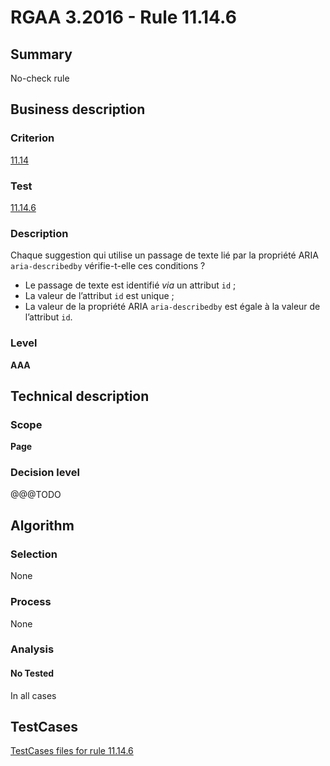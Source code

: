 # RGAA 3.2016 - Rule 11.14.6

## Summary
No-check rule


## Business description

### Criterion
[11.14](http://references.modernisation.gouv.fr/rgaa-accessibilite/criteres.html#crit-11-14)

### Test
[11.14.6](http://references.modernisation.gouv.fr/rgaa-accessibilite/criteres.html#test-11-14-6)

### Description
<div lang="fr">Chaque suggestion qui utilise un passage de texte li&#xE9; par la propri&#xE9;t&#xE9; ARIA <code lang="en">aria-describedby</code> v&#xE9;rifie-t-elle ces conditions&nbsp;? <ul><li>Le passage de texte est identifi&#xE9; <i>via</i> un attribut <code lang="en">id</code>&nbsp;;</li> <li>La valeur de l&#x2019;attribut <code lang="en">id</code> est unique&nbsp;;</li> <li>La valeur de la propri&#xE9;t&#xE9; ARIA <code lang="en">aria-describedby</code> est &#xE9;gale &#xE0; la valeur de l&#x2019;attribut <code lang="en">id</code>.</li> </ul></div>

### Level
**AAA**


## Technical description

### Scope
**Page**

### Decision level
@@@TODO


## Algorithm

### Selection
None

### Process
None

### Analysis

#### No Tested
In all cases


##  TestCases

[TestCases files for rule 11.14.6](https://github.com/Asqatasun/Asqatasun/tree/RGAA_3.2016/rules/rules-rgaa3.2016/src/test/resources/testcases/rgaa32016/Rgaa32016Rule111406/)


